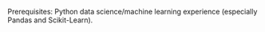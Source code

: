 Prerequisites: Python data science/machine learning experience (especially Pandas and Scikit-Learn).
